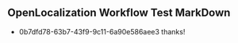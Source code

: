 ## OpenLocalization Workflow Test MarkDown
* 0b7dfd78-63b7-43f9-9c11-6a90e586aee3 thanks!

<!--HONumber=Aug16_HO3-->


